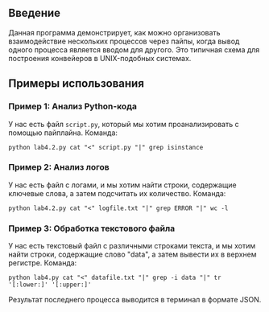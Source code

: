 ## Введение

Данная программа демонстрирует, как можно организовать взаимодействие нескольких процессов через пайпы, когда вывод одного процесса является вводом для другого. Это типичная схема для построения конвейеров в UNIX-подобных системах.

## Примеры использования

### Пример 1: Анализ Python-кода

У нас есть файл `script.py`, который мы хотим проанализировать с помощью пайплайна. Команда:
```
python lab4.2.py cat "<" script.py "|" grep isinstance
```

### Пример 2: Анализ логов
У нас есть файл с логами, и мы хотим найти строки, содержащие ключевые слова, а затем подсчитать их количество. Команда:

```
python lab4.2.py cat "<" logfile.txt "|" grep ERROR "|" wc -l
```
### Пример 3: Обработка текстового файла
У нас есть текстовый файл с различными строками текста, и мы хотим найти строки, содержащие слово "data", а затем вывести их в верхнем регистре. Команда:

```
python lab4.py cat "<" datafile.txt "|" grep -i data "|" tr '[:lower:]' '[:upper:]'
```
Результат последнего процесса выводится в терминал в формате JSON.
